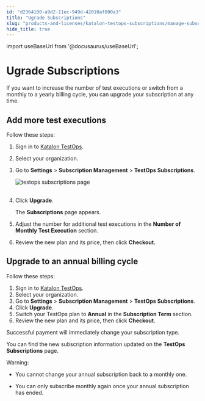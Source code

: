 ```yaml
---
id: "d2364100-a9d2-11ec-949d-42010af000a3"
title: "Ugrade Subscriptions"
slug: "products-and-licenses/katalon-testops-subscriptions/manage-subscriptions/ugrade-subscriptions"
hide_title: true
---
```

import useBaseUrl from '@docusaurus/useBaseUrl';


# <a id="id" class="anchor_top_offset"/><a id="ariaid-title1" class="anchor_top_offset"/>Ugrade Subscriptions

<p xmlns="http://www.w3.org/1999/xhtml" className="p">If you want to increase the number of test executions or switch   from a monthly to a yearly billing cycle, you can upgrade your   subscription at any time.</p> 

## <a id="id_1" class="anchor_top_offset"/>Add more test executions

<div xmlns="http://www.w3.org/1999/xhtml" className="p">Follow these steps: <ol className="ol"><li className="li">
      <p className="p">Sign in to <a className="xref j-external-link" href="https://testops.katalon.io/" target="_blank">Katalon TestOps</a>.</p>
    </li><li className="li">
      <p className="p">Select your organization.</p>
    </li><li className="li">
      <p className="p">Go to <strong className="ph b">Settings</strong> &gt; <strong className="ph b">Subscription Management</strong> &gt; <strong className="ph b">TestOps Subscriptions</strong>.</p><p className="p"><img className="image" src={useBaseUrl("https://github.com/katalon-studio/docs-images/raw/master/katalon-analytics/docs/testops-revamp-oct-subscription-docs/testops-subscription-page-upgrade-cancel.png")} alt="testops subscriptions page" /><br /><br />
      </p></li><li className="li">
      <p className="p">Click <strong className="ph b">Upgrade</strong>.</p>
      <p className="p">The <strong className="ph b">Subscriptions</strong> page appears.</p>
    </li><li className="li">
      <p className="p">Adjust the number for additional test executions in the <strong className="ph b">Number of Monthly Test Execution</strong> section.</p>
    </li><li className="li"><p className="p">Review the new plan and its price, then click <strong className="ph b">Checkout.</strong></p></li></ol></div>

## <a id="id_2" class="anchor_top_offset"/>Upgrade to an annual billing cycle

<p xmlns="http://www.w3.org/1999/xhtml" className="p">Follow these steps:</p> 
<ol xmlns="http://www.w3.org/1999/xhtml" className="ol"><li className="li">Sign in to <a className="xref j-external-link" href="https://testops.katalon.io/" target="_blank">Katalon       TestOps</a>.</li><li className="li">Select your organization.</li><li className="li">Go to <strong className="ph b">Settings</strong> &gt; <strong className="ph b">Subscription       Management</strong> &gt; <strong className="ph b">TestOps       Subscriptions</strong>.</li><li className="li">Click <strong className="ph b">Upgrade</strong>.</li><li className="li">Switch your TestOps plan to <strong className="ph b">Annual</strong> in the     <strong className="ph b">Subscription Term</strong> section.</li><li className="li">Review the new plan and its price, then click     <strong className="ph b">Checkout</strong>.</li></ol> 
<p xmlns="http://www.w3.org/1999/xhtml" className="p">Successful payment will immediately change your subscription   type.</p> 
<p xmlns="http://www.w3.org/1999/xhtml" className="p">You can find the new subscription information updated on the   <strong className="ph b">TestOps Subscriptions</strong> page.</p> 
<div xmlns="http://www.w3.org/1999/xhtml" className="note warning note_warning"><span className="note__title">Warning:</span> 
  <ul className="ul"><li className="li"><p className="p">You cannot change your annual subscription back to a monthly
        one.</p></li><li className="li"><p className="p">You can only subscribe monthly again once your annual
        subscription has ended.</p></li></ul>
</div>
